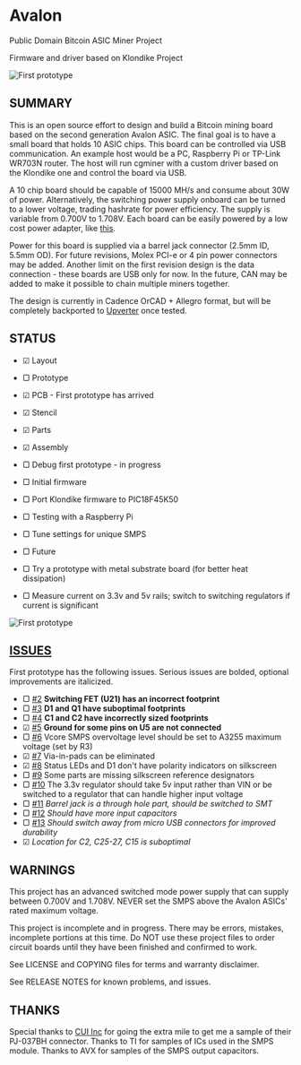 Avalon
========

Public Domain Bitcoin ASIC Miner Project

Firmware and driver based on Klondike Project
  
![First prototype](https://raw.github.com/GeorgeHahn/Avalon/master/img_angle.JPG)

## SUMMARY

  This is an open source effort to design and build a Bitcoin mining board based on the second generation Avalon ASIC. The final goal is to have a small board that holds 10 ASIC chips. This board can be controlled via USB communication. An example host would be a PC, Raspberry Pi or TP-Link WR703N router. The host will run cgminer with a custom driver based on the Klondike one and control the board via USB.
    
  
  A 10 chip board should be capable of 15000 MH/s and consume about 30W of power. Alternatively, the switching power supply onboard can be turned to a lower voltage, trading hashrate for power efficiency. The supply is variable from 0.700V to 1.708V. Each board can be easily powered by a low cost power adapter, like [this](http://www.amazon.com/gp/product/B005IUV60U/ref=as_li_ss_il?ie=UTF8&camp=1789&creative=390957&creativeASIN=B005IUV60U&linkCode=as2&tag=generi0c-20).
  
  
  Power for this board is supplied via a barrel jack connector (2.5mm ID, 5.5mm OD). For future revisions, Molex PCI-e or 4 pin power connectors may be added. Another limit on the first revision design is the data connection - these boards are USB only for now. In the future, CAN may be added to make it possible to chain multiple miners together.
  
  The design is currently in Cadence OrCAD + Allegro format, but will be completely backported to [Upverter](https://upverter.com/GeorgeHahn/0bb015271a32ca8e/Avalon/) once tested.

## STATUS

 - ☑ Layout
 - ▢ Prototype
  - ☑ PCB - First prototype has arrived
  - ☑ Stencil
  - ☑ Parts
  - ☑ Assembly
  - ▢ Debug first prototype - in progress
  
 - ▢ Initial firmware
  - ▢ Port Klondike firmware to PIC18F45K50
  - ▢ Testing with a Raspberry Pi
  - ▢ Tune settings for unique SMPS

 - ▢ Future
  - ▢ Try a prototype with metal substrate board (for better heat dissipation)
  - ▢ Measure current on 3.3v and 5v rails; switch to switching regulators if current is significant

![First prototype](https://raw.github.com/GeorgeHahn/Avalon/master/img_top.JPG)
  
## [ISSUES](https://github.com/GeorgeHahn/Avalon/issues)
First prototype has the following issues. Serious issues are bolded, optional improvements are italicized.

 - ▢ [#2](https://github.com/GeorgeHahn/Avalon/issues/2) **Switching FET (U21) has an incorrect footprint**
 - ▢ [#3](https://github.com/GeorgeHahn/Avalon/issues/3) **D1 and Q1 have suboptimal footprints**
 - ▢ [#4](https://github.com/GeorgeHahn/Avalon/issues/4) **C1 and C2 have incorrectly sized footprints**
 - ☑ [#5](https://github.com/GeorgeHahn/Avalon/issues/5) **Ground for some pins on U5 are not connected**
 - ▢ [#6](https://github.com/GeorgeHahn/Avalon/issues/6) Vcore SMPS overvoltage level should be set to A3255 maximum voltage (set by R3)
 - ☑ [#7](https://github.com/GeorgeHahn/Avalon/issues/7) Via-in-pads can be eliminated
 - ☑ [#8](https://github.com/GeorgeHahn/Avalon/issues/8) Status LEDs and D1 don't have polarity indicators on silkscreen
 - ▢ [#9](https://github.com/GeorgeHahn/Avalon/issues/9) Some parts are missing silkscreen reference designators
 - ▢ [#10](https://github.com/GeorgeHahn/Avalon/issues/10) The 3.3v regulator should take 5v input rather than VIN or be switched to a regulator that can handle higher input voltage
 - ▢ [#11](https://github.com/GeorgeHahn/Avalon/issues/11) *Barrel jack is a through hole part, should be switched to SMT*
 - ▢ [#12](https://github.com/GeorgeHahn/Avalon/issues/12) *Should have more input capacitors*
 - ▢ [#13](https://github.com/GeorgeHahn/Avalon/issues/13) *Should switch away from micro USB connectors for improved durability*
 - ☑ *Location for C2, C25-27, C15 is suboptimal*


## WARNINGS

  This project has an advanced switched mode power supply that can supply between 0.700V and 1.708V. NEVER set the SMPS above the Avalon ASICs' rated maximum voltage.

  This project is incomplete and in progress. There may be errors, mistakes, incomplete portions at this time. Do NOT use these project files to order circuit boards until they have been finished and confirmed to work.
  
  See LICENSE and COPYING files for terms and warranty disclaimer.
  
  See RELEASE NOTES for known problems, and issues.

## THANKS

Special thanks to [CUI Inc](http://www.cui.com/) for going the extra mile to get me a sample of their PJ-037BH connector. Thanks to TI for samples of ICs used in the SMPS module. Thanks to AVX for samples of the SMPS output capacitors.
